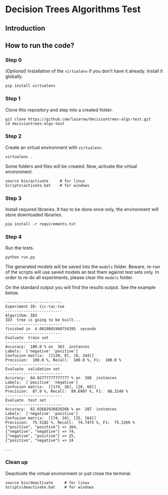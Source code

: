 # Decision Trees Algorithms Test

## Introduction

## How to run the code?

### Step 0
_(Optional)_ Installation of the `virtualenv` if you don't have it already. Install it globally.
```
pip install virtualenv
```

### Step 1
Clone this repository and step into a created folder.
```
git clone https://github.com/lazarow/decisiontrees-algs-test.git
cd decisiontrees-algs-test
```

### Step 2
Create an virtual environment with `virtualenv`.
```
virtualenv .
```
Some folders and files will be created. Now, activate the virtual environment.
```
source bin/activate     # for linux
Scripts\activate.bat    # for windows
```

### Step 3
Install required libraries. It has to be done once only, the environment will store downloaded libraries.
```
pip install -r requirements.txt
```

### Step 4
Run the tests.
```
python run.py
```
The generated models will be saved into the `models` folder. Beware, re-run of the scripts will use saved models an test them against test sets only.
In order to re-do all experiments, please clear the `models` folder.

On the standard output you will find the results output. See the example below.
```
-------------------------
Experiment ID: tic-tac-toe
-------------------------
Algorithm: ID3
ID3  tree is going to be built...
-------------------------
finished in  4.0019001960754395  seconds
-------------------------
Evaluate  train set
-------------------------
Accuracy:  100.0 % on  383  instances
Labels:  ['negative' 'positive']
Confusion matrix:  [[139, 0], [0, 244]]
Precision:  100.0 %, Recall:  100.0 %, F1:  100.0 %
-------------------------
Evaluate  validation set
-------------------------
Accuracy:  84.02777777777777 % on  288  instances
Labels:  ['positive' 'negative']
Confusion matrix:  [[174, 26], [20, 68]]
Precision:  87.0 %, Recall:  89.6907 %, F1:  88.3249 %
-------------------------
Evaluate  test set
-------------------------
Accuracy:  82.92682926829268 % on  287  instances
Labels:  ['negative' 'positive']
Confusion matrix:  [[74, 24], [25, 164]]
Precision:  75.5102 %, Recall:  74.7475 %, F1:  75.1269 %
{"positive", "positive"} => 164,
{"negative", "negative"} => 74,
{"negative", "positive"} => 25,
{"positive", "negative"} => 24

...
```


### Clean up
Deactivate the virtual environment or just close the terminal.
```
source bin/deactivate     # for linux
Scripts\deactivate.bat    # for windows
```
